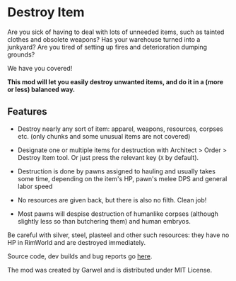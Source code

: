 # Destroy Item

Are you sick of having to deal with lots of unneeded items, such as tainted clothes and obsolete weapons? Has your warehouse turned into a junkyard? Are you tired of setting up fires and deterioration dumping grounds?

We have you covered!

**This mod will let you easily destroy unwanted items, and do it in a (more or less) balanced way.**

## Features

- Destroy nearly any sort of item: apparel, weapons, resources, corpses etc. (only chunks and some unusual items are not covered)

- Designate one or multiple items for destruction with Architect > Order > Destroy Item tool. Or just press the relevant key (`X` by default).

- Destruction is done by pawns assigned to hauling and usually takes some time, depending on the item's HP, pawn's melee DPS and general labor speed

- No resources are given back, but there is also no filth. Clean job!

- Most pawns will despise destruction of humanlike corpses (although slightly less so than butchering them) and human embryos.

Be careful with silver, steel, plasteel and other such resources: they have no HP in RimWorld and are destroyed immediately.

Source code, dev builds and bug reports go [here](https://github.com/GarwelGarwel/DestroyItem).

The mod was created by Garwel and is distributed under MIT License.